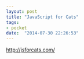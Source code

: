 ```yaml
---
layout: post
title: "JavaScript for Cats"
tags:
- pocket
date:  "2014-07-30 22:26:53"
---
```


http://jsforcats.com/

